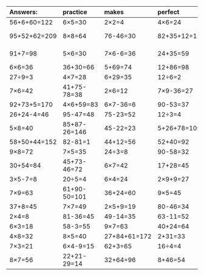 | Answers: | practice | makes | perfect | ! |
| :--- | :--- | :--- | :--- | :--- |
| 56+6+60=122 | 6×5=30 | 2×2=4 | 4×6=24 | 7×9+39=102 | 
| 95+52+62=209 | 8×8=64 | 76-46=30 | 82+35+12=129 | 61+73-67=67 | 
| 91+7=98 | 5×6=30 | 7×6-6=36 | 24+35=59 | 41+29-23=47 | 
| 6×6=36 | 36+30=66 | 5+69=74 | 12+86=98 | 3×7=21 | 
| 27÷9=3 | 4×7=28 | 6+29=35 | 12÷6=2 | 7×2=14 | 
| 7×6=42 | 41+75-78=38 | 2×6=12 | 7×9-36=27 | 54÷9=6 | 
| 92+73+5=170 | 4×6+59=83 | 6×7-36=6 | 90-53=37 | 9×9=81 | 
| 26+24-4=46 | 95-47=48 | 75-23=52 | 12÷3=4 | 21+73=94 | 
| 5×8=40 | 85+87-26=146 | 45-22=23 | 5+26+78=109 | 16+42=58 | 
| 58+50+44=152 | 82-81=1 | 44+12=56 | 52+40=92 | 7+88=95 | 
| 9×8=72 | 7×5=35 | 24÷3=8 | 90-58=32 | 81-26=55 | 
| 30+54=84 | 45+73-46=72 | 6×7=42 | 17+28=45 | 1+42=43 | 
| 3×5-7=8 | 20÷5=4 | 6×4=24 | 2×9+9=27 | 8×9-44=28 | 
| 7×9=63 | 61+90-50=101 | 36+24=60 | 9×5=45 | 7×6-1=41 | 
| 37+8=45 | 7×7=49 | 2×5+9=19 | 80-46=34 | 9×6=54 | 
| 2×4=8 | 81-36=45 | 49-14=35 | 63-11=52 | 14÷2=7 | 
| 6×3=18 | 58-3=55 | 9×7=63 | 40+24=64 | 3×9=27 | 
| 4×8=32 | 8×5=40 | 27+84+61=172 | 2+31=33 | 56+16+4=76 | 
| 7×3=21 | 6×4-9=15 | 62+3=65 | 16÷4=4 | 97-30=67 | 
| 8×7=56 | 22+21-29=14 | 32+64=96 | 8+46=54 | 9×2=18 | 
